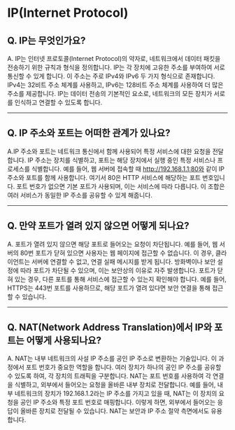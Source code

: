 # IP(Internet Protocol)

## Q. IP는 무엇인가요?

A. IP는 인터넷 프로토콜(Internet Protocol)의 약자로, 네트워크에서 데이터 패킷을 전송하기 위한 규칙과 형식을 정의합니다. IP는 각 장치에 고유한 주소를 부여하여 서로 통신할 수 있게 합니다. 이 주소는 주로 IPv4와 IPv6 두 가지 형식으로 존재합니다. IPv4는 32비트 주소 체계를 사용하고, IPv6는 128비트 주소 체계를 사용하여 더 많은 주소를 제공합니다. IP는 데이터 전송의 기본적인 요소로, 네트워크의 모든 장치가 서로를 인식하고 연결할 수 있도록 합니다.

***

## Q. IP 주소와 포트는 어떠한 관계가 있나요?

A.IP 주소와 포트는 네트워크 통신에서 함께 사용되어 특정 서비스에 대한 요청을 전달합니다. IP 주소는 장치를 식별하고, 포트는 해당 장치에서 실행 중인 특정 서비스나 프로세스를 식별합니다. 예를 들어, 웹 서버에 접속할 때 http://192.168.1.1:80와 같이 IP 주소와 포트를 함께 사용합니다. 여기서 80은 HTTP 서비스에 해당하는 포트 번호입니다. 포트 번호가 없으면 기본 포트가 사용되며, 이는 서비스에 따라 다릅니다. 이 조합은 여러 서비스가 동일한 IP 주소를 공유할 수 있게 해줍니다.

***

## Q. 만약 포트가 열려 있지 않으면 어떻게 되나요?

A. 포트가 열려 있지 않으면 해당 포트로 들어오는 요청이 차단됩니다. 예를 들어, 웹 서버의 80번 포트가 닫혀 있으면 사용자는 웹 페이지에 접근할 수 없습니다. 이 경우, 클라이언트는 서버에 연결할 수 없고, 연결 실패 메시지를 받게 됩니다. 방화벽이나 보안 설정에 따라 포트가 차단될 수 있으며, 이는 보안상의 이유로 자주 발생합니다. 포트가 닫혀 있는 경우, 다른 포트를 통해 서비스에 접근할 수 있는지 확인해야 합니다. 예를 들어, HTTPS는 443번 포트를 사용하므로, 해당 포트가 열려 있다면 보안 연결을 통해 접근할 수 있습니다.

***

## Q. NAT(Network Address Translation)에서 IP와 포트는 어떻게 사용되나요?

A. NAT는 내부 네트워크의 사설 IP 주소를 공인 IP 주소로 변환하는 기술입니다. 이 과정에서 포트 번호가 중요한 역할을 합니다. 여러 장치가 하나의 공인 IP 주소를 공유할 수 있도록 하여, 각 장치의 트래픽을 구분합니다. NAT는 포트 번호를 사용하여 각 연결을 식별하고, 외부에서 들어오는 요청을 올바른 내부 장치로 전달합니다. 예를 들어, 내부 네트워크의 장치가 192.168.1.2라는 IP 주소를 가지고 있을 때, NAT는 이 장치의 요청을 공인 IP 주소와 특정 포트 번호로 매핑합니다. 이렇게 하면, 외부에서 들어오는 응답이 올바른 장치로 전달될 수 있습니다. NAT는 보안과 IP 주소 절약 측면에서도 유용합니다.
